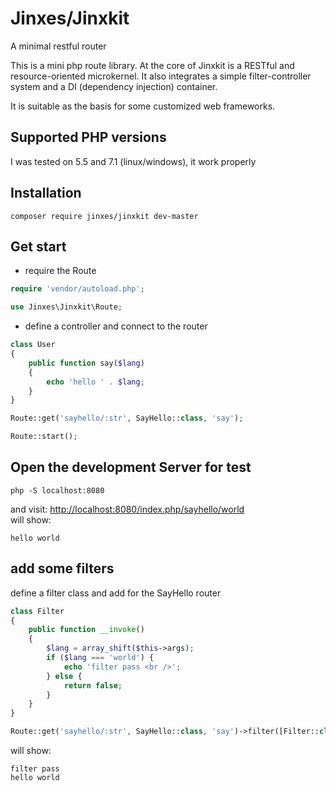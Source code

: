 # Jinxes/Jinxkit
A minimal restful router

This is a mini php route library. At the core of Jinxkit is a RESTful and resource-oriented microkernel. It also integrates a simple filter-controller system and a DI (dependency injection) container.

It is suitable as the basis for some customized web frameworks.

## Supported PHP versions
I was tested on 5.5 and 7.1 (linux/windows), it work properly

## Installation
```
composer require jinxes/jinxkit dev-master
```
## Get start
* require the Route
```php
require 'vendor/autoload.php';

use Jinxes\Jinxkit\Route;
```

* define a controller and connect to the router
```php
class User
{
    public function say($lang)
    {
        echo 'hello ' . $lang;
    }
}

Route::get('sayhello/:str', SayHello::class, 'say');

Route::start();
```
## Open the development Server for test
```
php -S localhost:8080
```
and visit: [http://localhost:8080/index.php/sayhello/world](http://localhost:8080/index.php/sayhello/world)
<br />will show:
```
hello world
```

## add some filters
define a filter class and add for the SayHello router
```php
class Filter
{
    public function __invoke()
    {
        $lang = array_shift($this->args);
        if ($lang === 'world') {
            echo 'filter pass <br />';
        } else {
            return false;
        }
    }
}

Route::get('sayhello/:str', SayHello::class, 'say')->filter([Filter::class]);
```
will show:
```
filter pass 
hello world
```

